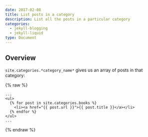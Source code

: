 ```yaml
---
date: 2017-02-08
title: List posts in a category
description: List all the posts in a particular category
categories:
  - jekyll-blogging
  - jekyll-liquid
type: Document
---
```

## Overview

`site.categories.*category_name*` gives us an array of posts in that category:

{% raw %}
~~~liquid
...
<ul>
  {% for post in site.categories.books %}
    <li><a href="{{ post.url }}">{{ post.title }}</a></li>
  {% endfor %}
</ul>
...
~~~
{% endraw %}
